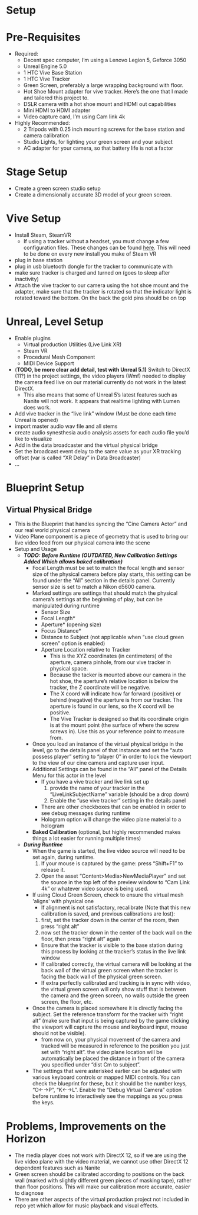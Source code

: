 # Setup

# Pre-Requisites

- Required:
    - Decent spec computer, I’m using a Lenovo Legion 5, Geforce 3050
    - Unreal Engine 5.0
    - 1 HTC Vive Base Station
    - 1 HTC Vive Tracker
    - Green Screen, preferably a large wrapping background with floor.
    - Hot Shoe Mount adapter for vive tracker. Here’s the one that I made and tailored this project to.
    - DSLR camera with a hot shoe mount and HDMI out capabilities
    - Mini HDMI to HDMI adapter
    - Video capture card, I’m using Cam link 4k
- Highly Recommended:
    - 2 Tripods with 0.25 inch mounting screws for the base station and camera calibration
    - Studio Lights, for lighting your green screen and your subject
    - AC adapter for your camera, so that battery life is not a factor

# Stage Setup

- Create a green screen studio setup
- Create a dimensionally accurate 3D model of your green screen.

# Vive Setup

- Install Steam, SteamVR
    - If using a tracker without a headset, you must change a few configuration files. These changes can be found [here](https://medium.com/@Adamcbrz/vive-tracker-with-out-hmd-part-1-572b7a09ce49). This will need to be done on every new install you make of Steam VR
- plug in base station
- plug in usb bluetooth dongle for the tracker to communicate with
- make sure tracker is charged and turned on (goes to sleep after inactivity)
- Attach the vive tracker to our camera using the hot shoe mount and the adapter, make sure that the tracker is rotated so that the indicator light is rotated toward the bottom. On the back the gold pins should be on top

# Unreal, Level Setup

- Enable plugins
    - Virtual production Utilities (Live Link XR)
    - Steam VR
    - Procedural Mesh Component
    - MIDI Device Support
- (**TODO, be more clear add detail, test with Unreal 5.1)** Switch to DirectX (11?) in the project settings, the video players (Wmf) needed to display the camera feed live on our material currently do not work in the latest DirectX.
    - This also means that some of Unreal 5’s latest features such as Nanite will not work. It appears that realtime lighting with Lumen does work.
- Add vive tracker in the “live link” window (Must be done each time Unreal is opened)
- import master audio wav file and all stems
- create audio synesthesia audio analysis assets for each audio file you’d like to visualize
- Add in the data broadcaster and the virtual physical bridge
- Set the broadcast event delay to the same value as your XR tracking offset (var is called “XR Delay” in Data Broadcaster)
- …

# Blueprint Setup

## Virtual Physical Bridge

- This is the Blueprint that handles syncing the “Cine Camera Actor” and our real world physical camera
- Video Plane component is a piece of geometry that is used to bring our live video feed from our physical camera into the scene
- Setup and Usage
    - ***TODO: Before Runtime (OUTDATED, New Calibration Settings Added Which allows baked calibration)***
        - Focal Length must be set to match the focal length and sensor size of the physical camera before play starts, this setting can be found under the “All” section in the details panel. Currently sensor size is set to match a Nikon d5600 camera.
        - Marked settings are settings that should match the physical camera’s settings at the beginning of play, but can be manipulated during runtime
            - Sensor Size
            - Focal Length*
            - Aperture* (opening size)
            - Focus Distance*
            - Distance to Subject (not applicable when “use cloud green screen” option is enabled)
            - Aperture Location relative to Tracker
                - This is the XYZ coordinates (in centimeters) of the aperture, camera pinhole, from our vive tracker in physical space.
                - Because the tacker is mounted above our camera in the hot shoe, the aperture’s relative location is below the tracker, the Z coordinate will be negative.
                - The X coord will indicate how far forward (positive) or behind (negative) the aperture is from our tracker. The aperture is found in our lens, so the X coord will be positive.
                - The Vive Tracker is designed so that its coordinate origin is at the mount point (the surface of where the screw screws in). Use this as your reference point to measure from.
        - Once you load an instance of the virtual physical bridge in the level, go to the details panel of that instance and set the “auto possess player” setting to “player 0” in order to lock the viewport to the view of our cine camera and capture user input.
        - Additional Settings can be found in the “All” panel of the Details Menu for this actor in the level
            - If you have a vive tracker and live link set up
                1. provide the name of your tracker in the “LiveLinkSubjectName” variable (should be a drop down)
                2. Enable the “use vive tracker” setting in the details panel
            - There are other checkboxes that can be enabled in order to see debug messages during runtime
            - Hologram option will change the video plane material to a hologram
        - **Baked Calibration** (optional, but highly recommended makes things a lot easier for running multiple times)
    - ***During Runtime***
        - When the game is started, the live video source will need to be set again, during runtime.
            1. If your mouse is captured by the game: press “Shift+F1” to release it. 
            2. Open the asset “Content>Media>NewMediaPlayer” and set the source in the top left of the preview window to “Cam Link 4k” or whatever video source is being used.
        - If using Cloud Green Screen, check to ensure the virtual mesh 'aligns' with physical one
            - If alignment is not satisfactory, recalibrate (Note that this new calibration is saved, and previous calibrations are lost):
            1. first, set the tracker down in the center of the room, then press “right alt”
            2. now set the tracker down in the center of the back wall on the floor, then press “right alt” again
            - Ensure that the tracker is visible to the base station during this process by looking at the tracker’s status in the live link window
            - If calibrated correctly, the virtual camera will be looking at the back wall of the virtual green screen when the tracker is facing the back wall of the physical green screen.
            - If extra perfectly calibrated and tracking is in sync with video, the virtual green screen will only show stuff that is between the camera and the green screen, no walls outside the green screen, the floor, etc.
        - Once the camera is placed somewhere it is directly facing the subject. Set the reference transform for the tracker with “right alt” (make sure that input is being captured by the game clicking the viewport will capture the mouse and keyboard input, mouse should not be visible).
            - from now on, your physical movement of the camera and tracked will be measured in reference to the position you just set with “right alt”. the video plane location will be automatically be placed the distance in front of the camera you specified under “dist Cm to subject”.
        - The settings that were asterisked earlier can be adjusted with various keyboard controls or mapped MIDI controls. You can check the blueprint for these, but it should be the number keys, “O←→P”, “K←→L”. Enable the “Debug Virtual Camera”  option before runtime to interactively see the mappings as you press the keys.

# Problems, Improvements on the Horizon

- The media player does not work with DirectX 12, so if we are using the live video plane with the video material, we cannot use other DirectX 12 dependent features such as Nanite
- Green screen should be calibrated according to positions on the back wall (marked with slightly different green pieces of masking tape), rather than floor positions. This will make our calibration more accurate, easier to diagnose
- There are other aspects of the virtual production project not included in repo yet which allow for music playback and visual effects.
